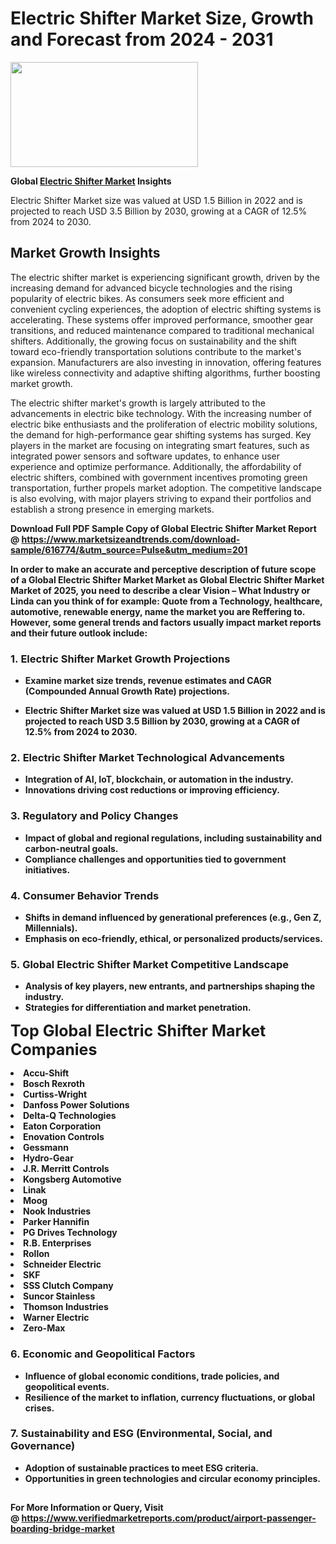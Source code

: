 <H1>Electric Shifter Market Size, Growth and Forecast from 2024 - 2031</H1><img class="aligncenter size-medium wp-image-584254" src="https://thirdeyenews.in/wp-content/uploads/2024/09/Global-Market-Research-300x168.jpeg" alt="" width="300" height="168" /><p><strong>Global&nbsp;<a href="https://www.marketsizeandtrends.com/download-sample/616774/&amp;utm_source=Pulse&amp;utm_medium=201">Electric Shifter Market</a> Insights</strong></p><p>Electric Shifter Market size was valued at USD 1.5 Billion in 2022 and is projected to reach USD 3.5 Billion by 2030, growing at a CAGR of 12.5% from 2024 to 2030.</p><p><h2>Market Growth Insights</h2> <p>The electric shifter market is experiencing significant growth, driven by the increasing demand for advanced bicycle technologies and the rising popularity of electric bikes. As consumers seek more efficient and convenient cycling experiences, the adoption of electric shifting systems is accelerating. These systems offer improved performance, smoother gear transitions, and reduced maintenance compared to traditional mechanical shifters. Additionally, the growing focus on sustainability and the shift toward eco-friendly transportation solutions contribute to the market's expansion. Manufacturers are also investing in innovation, offering features like wireless connectivity and adaptive shifting algorithms, further boosting market growth.</p> <p><strong></strong></p> <p>The electric shifter market's growth is largely attributed to the advancements in electric bike technology. With the increasing number of electric bike enthusiasts and the proliferation of electric mobility solutions, the demand for high-performance gear shifting systems has surged. Key players in the market are focusing on integrating smart features, such as integrated power sensors and software updates, to enhance user experience and optimize performance. Additionally, the affordability of electric shifters, combined with government incentives promoting green transportation, further propels market adoption. The competitive landscape is also evolving, with major players striving to expand their portfolios and establish a strong presence in emerging markets.</p> <p><strong></p><p><span class=""><strong>Download Full PDF Sample Copy of Global Electric Shifter Market Report</strong> @ <a href="https://www.marketsizeandtrends.com/download-sample/616774/&amp;utm_source=Pulse&amp;utm_medium=201" target="_blank">https://www.marketsizeandtrends.com/download-sample/616774/&amp;utm_source=Pulse&amp;utm_medium=201</a></span></p><p>In order to make an accurate and perceptive description of future scope of a Global&nbsp;Electric Shifter Market Market as Global&nbsp;Electric Shifter Market Market of 2025, you need to describe a clear Vision &ndash; What Industry or Linda can you think of for example: Quote from a Technology, healthcare, automotive, renewable energy, name the market you are Reffering to. However, some general trends and factors usually impact market reports and their future outlook include:</p><h3>1.&nbsp;<strong>Electric Shifter Market Growth Projections</strong></h3><ul><li>Examine market size trends, revenue estimates and CAGR (Compounded Annual Growth Rate) projections.</li><li><p>Electric Shifter Market size was valued at USD 1.5 Billion in 2022 and is projected to reach USD 3.5 Billion by 2030, growing at a CAGR of 12.5% from 2024 to 2030.</p></li></ul><h3>2.&nbsp;<strong>Electric Shifter Market Technological Advancements</strong></h3><ul><li>Integration of AI, IoT, blockchain, or automation in the industry.</li><li>Innovations driving cost reductions or improving efficiency.</li></ul><h3>3.&nbsp;<strong>Regulatory and Policy Changes</strong></h3><ul><li>Impact of global and regional regulations, including sustainability and carbon-neutral goals.</li><li>Compliance challenges and opportunities tied to government initiatives.</li></ul><h3>4.&nbsp;<strong>Consumer Behavior Trends</strong></h3><ul><li>Shifts in demand influenced by generational preferences (e.g., Gen Z, Millennials).</li><li>Emphasis on eco-friendly, ethical, or personalized products/services.</li></ul><h3>5.&nbsp;<strong>Global Electric Shifter Market Competitive Landscape</strong></h3><ul><li>Analysis of key players, new entrants, and partnerships shaping the industry.</li><li>Strategies for differentiation and market penetration.</li></ul><p data-pm-slice="1 1 []"><span style="color: inherit; font-family: inherit; font-size: 25px;">Top Global Electric Shifter Market Companies</span></p><div class="" data-test-id=""><p><li>Accu-Shift</li><li> Bosch Rexroth</li><li> Curtiss-Wright</li><li> Danfoss Power Solutions</li><li> Delta-Q Technologies</li><li> Eaton Corporation</li><li> Enovation Controls</li><li> Gessmann</li><li> Hydro-Gear</li><li> J.R. Merritt Controls</li><li> Kongsberg Automotive</li><li> Linak</li><li> Moog</li><li> Nook Industries</li><li> Parker Hannifin</li><li> PG Drives Technology</li><li> R.B. Enterprises</li><li> Rollon</li><li> Schneider Electric</li><li> SKF</li><li> SSS Clutch Company</li><li> Suncor Stainless</li><li> Thomson Industries</li><li> Warner Electric</li><li> Zero-Max</li></p></div><h3>6.&nbsp;<strong>Economic and Geopolitical Factors</strong></h3><ul><li>Influence of global economic conditions, trade policies, and geopolitical events.</li><li>Resilience of the market to inflation, currency fluctuations, or global crises.</li></ul><h3>7.&nbsp;<strong>Sustainability and ESG (Environmental, Social, and Governance)</strong></h3><ul><li>Adoption of sustainable practices to meet ESG criteria.</li><li>Opportunities in green technologies and circular economy principles.</li></ul><h2><strong style="font-size: 14px;">For More Information or Query, Visit @&nbsp;</strong><a style="background-color: #ffffff; font-size: 14px;" href="https://www.marketsizeandtrends.com/report/electric-shifter-market/" target="_blank">https://www.verifiedmarketreports.com/product/airport-passenger-boarding-bridge-market</a></h2>
